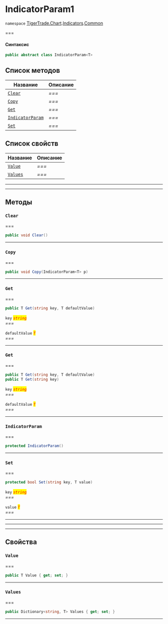 # IndicatorParam1

`namespace` [TigerTrade.Chart](../../../../).[Indicators](../).[Common](./)

\===

#### Синтаксис

```csharp
public abstract class IndicatorParam<T>
```

## Список методов

| Название                                                        | Описание |
| --------------------------------------------------------------- | -------- |
| [`Clear`](indicatorparam1.cs.md#method-clear)                   | _===_    |
| [`Copy`](indicatorparam1.cs.md#method-copy)                     | _===_    |
| [`Get`](indicatorparam1.cs.md#method-get)                       | _===_    |
| [`IndicatorParam`](indicatorparam1.cs.md#method-indicatorparam) | _===_    |
| [`Set`](indicatorparam1.cs.md#method-set)                       | _===_    |

## Список свойств

| Название                                          | Описание |
| ------------------------------------------------- | -------- |
| [`Value`](indicatorparam1.cs.md#property-value)   | _===_    |
| [`Values`](indicatorparam1.cs.md#property-values) | _===_    |

***

***

## Методы

### `Clear` <a href="#method-clear" id="method-clear"></a>

\===

```csharp
public void Clear()
```

***

### `Copy` <a href="#method-copy" id="method-copy"></a>

\===

```csharp
public void Copy(IndicatorParam<T> p)
```

***

### `Get` <a href="#method-get" id="method-get"></a>

\===

```csharp
public T Get(string key, T defaultValue)
```

`key` _<mark style="color:red;">`string`</mark>_\
_===_

`defaultValue` _<mark style="color:red;">`T`</mark>_\
_===_

***

### `Get` <a href="#method-get" id="method-get"></a>

\===

```csharp
public T Get(string key, T defaultValue)
public T Get(string key)
```

`key` _<mark style="color:red;">`string`</mark>_\
_===_

`defaultValue` _<mark style="color:red;">`T`</mark>_\
_===_

***

### `IndicatorParam` <a href="#method-indicatorparam" id="method-indicatorparam"></a>

\===

```csharp
protected IndicatorParam()
```

***

### `Set` <a href="#method-set" id="method-set"></a>

\===

```csharp
protected bool Set(string key, T value)
```

`key` _<mark style="color:red;">`string`</mark>_\
_===_

`value` _<mark style="color:red;">`T`</mark>_\
_===_

***

***

***

## Свойства

### `Value` <a href="#property-value" id="property-value"></a>

\===

```csharp
public T Value { get; set; }
```

***

### `Values` <a href="#property-values" id="property-values"></a>

\===

```csharp
public Dictionary<string, T> Values { get; set; }
```

***
